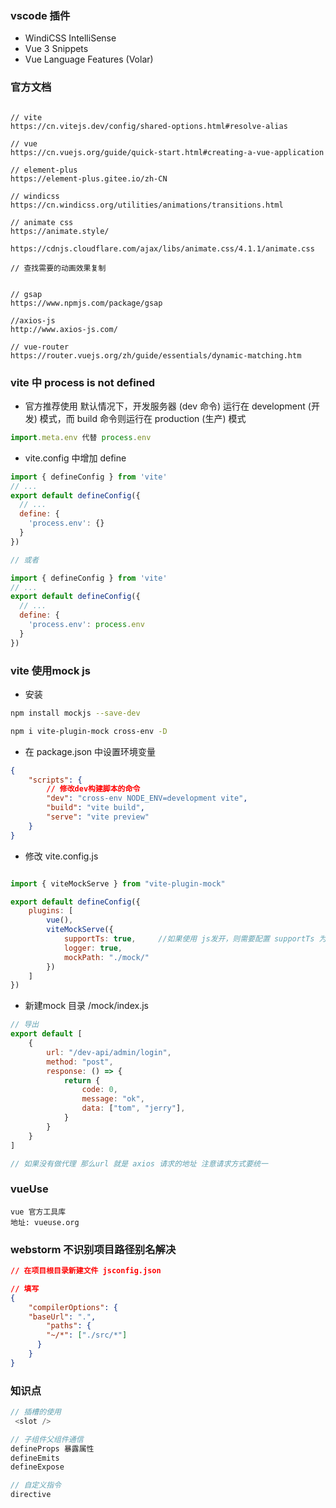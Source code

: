 ### vscode 插件
 -  WindiCSS IntelliSense
 -  Vue 3 Snippets
 -  Vue Language Features (Volar)


### 官方文档

```

// vite
https://cn.vitejs.dev/config/shared-options.html#resolve-alias

// vue
https://cn.vuejs.org/guide/quick-start.html#creating-a-vue-application

// element-plus
https://element-plus.gitee.io/zh-CN

// windicss
https://cn.windicss.org/utilities/animations/transitions.html

// animate css
https://animate.style/

https://cdnjs.cloudflare.com/ajax/libs/animate.css/4.1.1/animate.css

// 查找需要的动画效果复制


// gsap
https://www.npmjs.com/package/gsap

//axios-js
http://www.axios-js.com/

// vue-router
https://router.vuejs.org/zh/guide/essentials/dynamic-matching.htm

```

###  vite 中 process is not defined

- 官方推荐使用
默认情况下，开发服务器 (dev 命令) 运行在 development (开发) 模式，而 build 命令则运行在 production (生产) 模式

```js
import.meta.env 代替 process.env
```

- vite.config 中增加 define
```js
import { defineConfig } from 'vite'
// ...
export default defineConfig({
  // ...
  define: {
    'process.env': {}
  }
})

// 或者

import { defineConfig } from 'vite'
// ...
export default defineConfig({
  // ...
  define: {
    'process.env': process.env
  }
})

```


### vite 使用mock js

- 安装
```bash
npm install mockjs --save-dev

npm i vite-plugin-mock cross-env -D
```

- 在 package.json 中设置环境变量
```json
{
    "scripts": {
        // 修改dev构建脚本的命令
        "dev": "cross-env NODE_ENV=development vite",
        "build": "vite build",
        "serve": "vite preview"
    }
}
```

- 修改 vite.config.js
```js

import { viteMockServe } from "vite-plugin-mock"

export default defineConfig({
    plugins: [
        vue(),
        viteMockServe({
            supportTs: true,     //如果使用 js发开，则需要配置 supportTs 为 false
            logger: true,
            mockPath: "./mock/"
        })
    ]
})

```

- 新建mock 目录 /mock/index.js
```js
// 导出
export default [
    {
        url: "/dev-api/admin/login",
        method: "post",
        response: () => {
            return {
                code: 0,
                message: "ok",
                data: ["tom", "jerry"],
            }
        }
    }
]

// 如果没有做代理 那么url 就是 axios 请求的地址 注意请求方式要统一
```

### vueUse

```shell
vue 官方工具库
地址: vueuse.org 
```

### webstorm 不识别项目路径别名解决

```json
// 在项目根目录新建文件 jsconfig.json

// 填写
{
    "compilerOptions": {
    "baseUrl": ".",
        "paths": {
        "~/*": ["./src/*"]
      }
    }
}

```

### 知识点

```js
// 插槽的使用
 <slot />

// 子组件父组件通信
defineProps 暴露属性
defineEmits
defineExpose

// 自定义指令
directive


```
